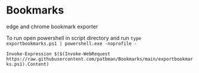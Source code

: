 # Bookmarks
 edge and chrome bookmark exporter

To run open powershell in script directory and run `type exportbookmarks.ps1 | powershell.exe -noprofile -`

`Invoke-Expression $($(Invoke-WebRequest https://raw.githubusercontent.com/patbman/Bookmarks/main/exportbookmarks.ps1).Content)`